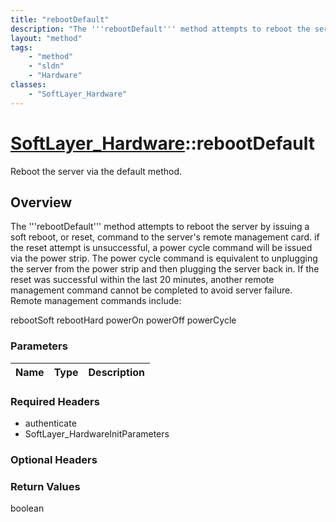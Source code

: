 ```yaml
---
title: "rebootDefault"
description: "The '''rebootDefault''' method attempts to reboot the server by issuing a soft reboot, or reset, command to the server's... "
layout: "method"
tags:
    - "method"
    - "sldn"
    - "Hardware"
classes:
    - "SoftLayer_Hardware"
---
```

# [SoftLayer_Hardware](/reference/services/SoftLayer_Hardware)::rebootDefault

Reboot the server via the default method.


## Overview 
The '''rebootDefault''' method attempts to reboot the server by issuing a soft reboot, or reset, command to the server's remote management card. if the reset attempt is unsuccessful, a power cycle command will be issued via the power strip. The power cycle command is equivalent to unplugging the server from the power strip and then plugging the server back in. If the reset was successful within the last 20 minutes, another remote management command cannot be completed to avoid server failure. Remote management commands include: 

rebootSoft rebootHard powerOn powerOff powerCycle 



### Parameters 
|Name | Type | Description |
| --- | --- | --- |


### Required Headers
* authenticate
* SoftLayer_HardwareInitParameters

### Optional Headers

### Return Values
boolean

